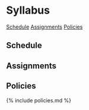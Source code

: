# Syllabus

[Schedule](##Schedule)
[Assignments](##Assignments)
[Policies](##Policies)

## Schedule

## Assignments

## Policies

{% include policies.md %}
